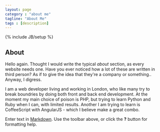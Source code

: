 ```yaml
---
layout: page
category : "about me"
tagline: "About Me"
tags : [description]
---
```

{% include JB/setup %}
## About

Hello again.
Thought I would write the typical _about_ section, as every website needs one. Have you ever noticed how a lot of these are written in third person? As if to give the idea that they're a company or something.. Anyway, I digress.

I am a web developer living and working in London, who like many try to break boundries by doing both front and back end development. At the moment my main choice of poison is PHP, but trying to learn Python and Ruby when I can, with limited results. Another I am trying to learn is CoffeeScript with AngularJS - which I believe make a great combo.

Enter text in [Markdown](http://daringfireball.net/projects/markdown/). Use the toolbar above, or click the **?** button for formatting help.
